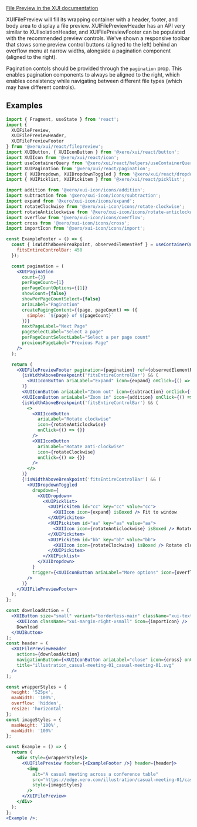 <div class="xui-margin-vertical">
	<a href="../section-components-displayingdata-filepreview.html" isDocLink>File Preview in the XUI documentation</a>
</div>

XUIFilePreview will fill its wrapping container with a header, footer, and body area to display a file preview. XUIFilePreviewHeader has an API very similar to XUIIsolationHeader, and XUIFilePreviewFooter can be populated with the recommended preview controls. We've shown a responsive toolbar that stows some preview control buttons (aligned to the left) behind an overflow menu at narrow widths, alongside a pagination component (aligned to the right).

Pagination contols should be provided through the `pagination` prop. This enables pagination components to always be aligned to the right, which enables consistency while navigating between different file types (which may have different controls).

## Examples

```jsx harmony
import { Fragment, useState } from 'react';
import {
  XUIFilePreview,
  XUIFilePreviewHeader,
  XUIFilePreviewFooter
} from '@xero/xui/react/filepreview';
import XUIButton, { XUIIconButton } from '@xero/xui/react/button';
import XUIIcon from '@xero/xui/react/icon';
import useContainerQuery from '@xero/xui/react/helpers/useContainerQuery';
import XUIPagination from '@xero/xui/react/pagination';
import { XUIDropdown, XUIDropdownToggled } from '@xero/xui/react/dropdown';
import { XUIPicklist, XUIPickitem } from '@xero/xui/react/picklist';

import addition from '@xero/xui-icon/icons/addition';
import subtraction from '@xero/xui-icon/icons/subtraction';
import expand from '@xero/xui-icon/icons/expand';
import rotateClockwise from '@xero/xui-icon/icons/rotate-clockwise';
import rotateAnticlockwise from '@xero/xui-icon/icons/rotate-anticlockwise';
import overflow from '@xero/xui-icon/icons/overflow';
import cross from '@xero/xui-icon/icons/cross';
import importIcon from '@xero/xui-icon/icons/import';

const ExampleFooter = () => {
  const { isWidthAboveBreakpoint, observedElementRef } = useContainerQuery({
    fitsEntireControlBar: 450
  });

  const pagination = (
    <XUIPagination
      count={3}
      perPageCount={1}
      perPageCountOptions={[1]}
      showCount={false}
      showPerPageCountSelect={false}
      ariaLabel="Pagination"
      createPagingContent={(page, pageCount) => ({
        simple: `${page} of ${pageCount}`
      })}
      nextPageLabel="Next Page"
      pageSelectLabel="Select a page"
      perPageCountSelectLabel="Select a per page count"
      previousPageLabel="Previous Page"
    />
  );

  return (
    <XUIFilePreviewFooter pagination={pagination} ref={observedElementRef}>
      {isWidthAboveBreakpoint('fitsEntireControlBar') && (
        <XUIIconButton ariaLabel="Expand" icon={expand} onClick={() => {}} />
      )}
      <XUIIconButton ariaLabel="Zoom out" icon={subtraction} onClick={() => {}} />
      <XUIIconButton ariaLabel="Zoom in" icon={addition} onClick={() => {}} />
      {isWidthAboveBreakpoint('fitsEntireControlBar') && (
        <>
          <XUIIconButton
            ariaLabel="Rotate clockwise"
            icon={rotateAnticlockwise}
            onClick={() => {}}
          />
          <XUIIconButton
            ariaLabel="Rotate anti-clockwise"
            icon={rotateClockwise}
            onClick={() => {}}
          />
        </>
      )}
      {!isWidthAboveBreakpoint('fitsEntireControlBar') && (
        <XUIDropdownToggled
          dropdown={
            <XUIDropdown>
              <XUIPicklist>
                <XUIPickitem id="cc" key="cc" value="cc">
                  <XUIIcon icon={expand} isBoxed /> Fit to window
                </XUIPickitem>
                <XUIPickitem id="aa" key="aa" value="aa">
                  <XUIIcon icon={rotateAnticlockwise} isBoxed /> Rotate anti-clockwise
                </XUIPickitem>
                <XUIPickitem id="bb" key="bb" value="bb">
                  <XUIIcon icon={rotateClockwise} isBoxed /> Rotate clockwise
                </XUIPickitem>
              </XUIPicklist>
            </XUIDropdown>
          }
          trigger={<XUIIconButton ariaLabel="More options" icon={overflow} onClick={() => {}} />}
        />
      )}
    </XUIFilePreviewFooter>
  );
};

const downloadAction = (
  <XUIButton size="small" variant="borderless-main" className="xui-text-truncated">
    <XUIIcon className="xui-margin-right-xsmall" icon={importIcon} />
    Download
  </XUIButton>
);
const header = (
  <XUIFilePreviewHeader
    actions={downloadAction}
    navigationButton={<XUIIconButton ariaLabel="close" icon={cross} onClick={() => {}} />}
    title="illustration_casual-meeting-01_casual-meeting-01.svg"
  />
);

const wrapperStyles = {
  height: '525px',
  maxWidth: '100%',
  overflow: 'hidden',
  resize: 'horizontal'
};
const imageStyles = {
  maxHeight: '100%',
  maxWidth: '100%'
};

const Example = () => {
  return (
    <div style={wrapperStyles}>
      <XUIFilePreview footer={<ExampleFooter />} header={header}>
        <img
          alt="A casual meeting across a conference table"
          src="https://edge.xero.com/illustration/casual-meeting-01/casual-meeting-01.svg"
          style={imageStyles}
        />
      </XUIFilePreview>
    </div>
  );
};
<Example />;
```
